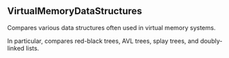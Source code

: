 VirtualMemoryDataStructures
---------------------------

Compares various data structures often used in virtual memory systems.

In particular, compares red-black trees, AVL trees, splay trees, and
doubly-linked lists.
